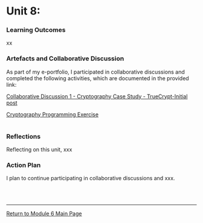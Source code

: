 # Unit 8: 

### Learning Outcomes
xx

### Artefacts and Collaborative Discussion 
As part of my e-portfolio, I participated in collaborative discussions and completed the following activities, which are documented in the provided link:

[Collaborative Discussion 1 - Cryptography Case Study - TrueCrypt-Initial post](SSD_Unit08_Initial.pdf)

[Cryptography Programming Exercise](SSD_Unit08_Seminar.md) <br><br>

### Reflections
Reflecting on this unit, xxx

### Action Plan
I plan to continue participating in collaborative discussions and xxx.

<br><br>

--- 

[Return to Module 6 Main Page](SSD_main.md)
